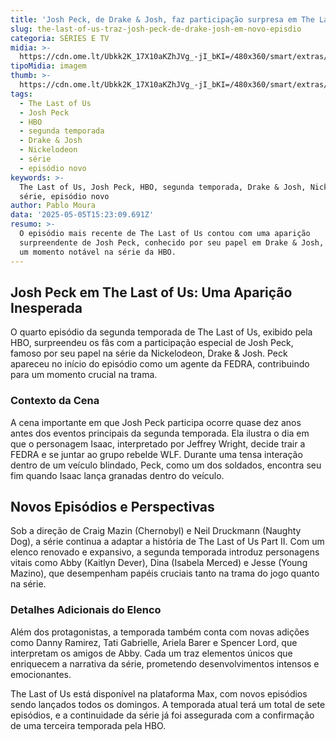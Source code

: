 ```yaml
---
title: 'Josh Peck, de Drake & Josh, faz participação surpresa em The Last of Us'
slug: the-last-of-us-traz-josh-peck-de-drake-josh-em-novo-episdio
categoria: SÉRIES E TV
midia: >-
  https://cdn.ome.lt/Ubkk2K_17X10aKZhJVg_-jI_bKI=/480x360/smart/extras/conteudos/omelete_THUMB_-_2025-05-05T112656.678.png
tipoMidia: imagem
thumb: >-
  https://cdn.ome.lt/Ubkk2K_17X10aKZhJVg_-jI_bKI=/480x360/smart/extras/conteudos/omelete_THUMB_-_2025-05-05T112656.678.png
tags:
  - The Last of Us
  - Josh Peck
  - HBO
  - segunda temporada
  - Drake & Josh
  - Nickelodeon
  - série
  - episódio novo
keywords: >-
  The Last of Us, Josh Peck, HBO, segunda temporada, Drake & Josh, Nickelodeon,
  série, episódio novo
author: Pablo Moura
data: '2025-05-05T15:23:09.691Z'
resumo: >-
  O episódio mais recente de The Last of Us contou com uma aparição
  surpreendente de Josh Peck, conhecido por seu papel em Drake & Josh, marcando
  um momento notável na série da HBO.
---
```


## Josh Peck em The Last of Us: Uma Aparição Inesperada

O quarto episódio da segunda temporada de The Last of Us, exibido pela HBO, surpreendeu os fãs com a participação especial de Josh Peck, famoso por seu papel na série da Nickelodeon, Drake & Josh. Peck apareceu no início do episódio como um agente da FEDRA, contribuindo para um momento crucial na trama.

### Contexto da Cena

A cena importante em que Josh Peck participa ocorre quase dez anos antes dos eventos principais da segunda temporada. Ela ilustra o dia em que o personagem Isaac, interpretado por Jeffrey Wright, decide trair a FEDRA e se juntar ao grupo rebelde WLF. Durante uma tensa interação dentro de um veículo blindado, Peck, como um dos soldados, encontra seu fim quando Isaac lança granadas dentro do veículo.

## Novos Episódios e Perspectivas

Sob a direção de Craig Mazin (Chernobyl) e Neil Druckmann (Naughty Dog), a série continua a adaptar a história de The Last of Us Part II. Com um elenco renovado e expansivo, a segunda temporada introduz personagens vitais como Abby (Kaitlyn Dever), Dina (Isabela Merced) e Jesse (Young Mazino), que desempenham papéis cruciais tanto na trama do jogo quanto na série.

### Detalhes Adicionais do Elenco

Além dos protagonistas, a temporada também conta com novas adições como Danny Ramirez, Tati Gabrielle, Ariela Barer e Spencer Lord, que interpretam os amigos de Abby. Cada um traz elementos únicos que enriquecem a narrativa da série, prometendo desenvolvimentos intensos e emocionantes.

The Last of Us está disponível na plataforma Max, com novos episódios sendo lançados todos os domingos. A temporada atual terá um total de sete episódios, e a continuidade da série já foi assegurada com a confirmação de uma terceira temporada pela HBO.
